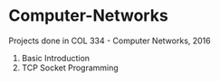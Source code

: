 # Computer-Networks

Projects done in COL 334 - Computer Networks, 2016

1. Basic Introduction
2. TCP Socket Programming